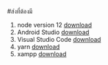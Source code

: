 #ส่งที่ต้องมี
1. node version 12 [download](https://nodejs.org/dist/v12.13.0/node-v12.13.0-x64.msi)
2. Android Studio [download](https://developer.android.com/studio/?gclid=Cj0KCQjwr-_tBRCMARIsAN413WT0IaE_XnMEn36Ph0mY-4hl0nuv-sSDb5wtfWUn0_zg1E6meQTZAqoaAjQfEALw_wcB)
3. Visual Studio Code [download](https://code.visualstudio.com/)
4. yarn [download](https://yarnpkg.com/lang/en/docs/install/#windows-stable)
5. xampp [download](https://www.apachefriends.org/index.html)